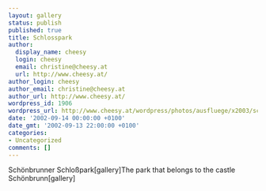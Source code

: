 ```yaml
---
layout: gallery
status: publish
published: true
title: Schlosspark
author:
  display_name: cheesy
  login: cheesy
  email: christine@cheesy.at
  url: http://www.cheesy.at/
author_login: cheesy
author_email: christine@cheesy.at
author_url: http://www.cheesy.at/
wordpress_id: 1906
wordpress_url: http://www.cheesy.at/wordpress/photos/ausfluege/x2003/schoenbrunn/schlosspark/
date: '2002-09-14 00:00:00 +0100'
date_gmt: '2002-09-13 22:00:00 +0100'
categories:
- Uncategorized
comments: []
---
```

<!--:de-->Schönbrunner Schloßpark[gallery]<!--:--><!--:en-->The park that belongs to the castle Schönbrunn[gallery]<!--:-->
